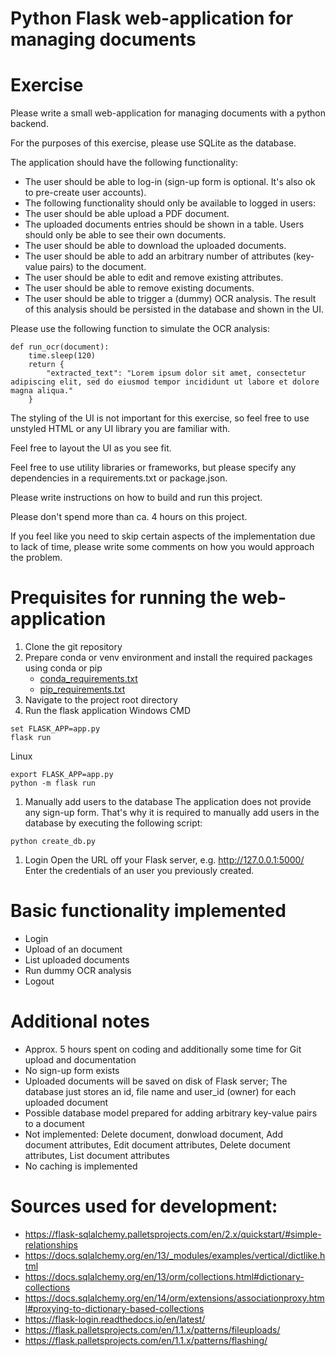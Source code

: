 # Python Flask web-application for managing documents

# Exercise 
Please write a small web-application for managing documents with a python backend.

For the purposes of this exercise, please use SQLite as the database.

The application should have the following functionality:

* The user should be able to log-in (sign-up form is optional. It's also ok to pre-create user accounts).
* The following functionality should only be available to logged in users:
* The user should be able upload a PDF document.
* The uploaded documents entries should be shown in a table. Users should only be able to see their own documents.
* The user should be able to download the uploaded documents.
* The user should be able to add an arbitrary number of attributes (key-value pairs) to the document.
* The user should be able to edit and remove existing attributes.
* The user should be able to remove existing documents.
* The user should be able to trigger a (dummy) OCR analysis. The result of this analysis should be persisted in the database and shown in the UI.

Please use the following function to simulate the OCR analysis:
```
def run_ocr(document):
    time.sleep(120)
    return {
        "extracted_text": "Lorem ipsum dolor sit amet, consectetur adipiscing elit, sed do eiusmod tempor incididunt ut labore et dolore magna aliqua."
    }
```

The styling of the UI is not important for this exercise, so feel free to use unstyled HTML or any UI library you are familiar with.

Feel free to layout the UI as you see fit.

Feel free to use utility libraries or frameworks, but please specify any dependencies in a requirements.txt or package.json.

Please write instructions on how to build and run this project.

Please don't spend more than ca. 4 hours on this project.

If you feel like you need to skip certain aspects of the implementation due to lack of time, please write some comments on how you would approach the problem. 

# Prequisites for running the web-application
1. Clone the git repository
1. Prepare conda or venv environment and install the required packages using conda or pip
   * [conda_requirements.txt](conda_requirements.txt)
   * [pip_requirements.txt](pip_requirements.txt)
1. Navigate to the project root directory
1. Run the flask application 
 Windows CMD
 ```
 set FLASK_APP=app.py
 flask run
 ```
 Linux
 ```
 export FLASK_APP=app.py
 python -m flask run
 ```
1. Manually add users to the database
 The application does not provide any sign-up form. That's why it is required to manually add users in the database by executing the following script:
 ```
 python create_db.py
 ```
1. Login
 Open the URL off your Flask server, e.g. http://127.0.0.1:5000/
 Enter the credentials of an user you previously created.

# Basic functionality implemented
* Login
* Upload of an document
* List uploaded documents 
* Run dummy OCR analysis
* Logout

# Additional notes
* Approx. 5 hours spent on coding and additionally some time for Git upload and documentation 
* No sign-up form exists
* Uploaded documents will be saved on disk of Flask server; The database just stores an id, file name and user_id (owner) for each uploaded document
* Possible database model prepared for adding arbitrary key-value pairs to a document 
* Not implemented: Delete document, donwload document, Add document attributes, Edit document attributes, Delete document attributes, List document attributes
* No caching is implemented

# Sources used for development:
* https://flask-sqlalchemy.palletsprojects.com/en/2.x/quickstart/#simple-relationships
* https://docs.sqlalchemy.org/en/13/_modules/examples/vertical/dictlike.html
* https://docs.sqlalchemy.org/en/13/orm/collections.html#dictionary-collections
* https://docs.sqlalchemy.org/en/14/orm/extensions/associationproxy.html#proxying-to-dictionary-based-collections
* https://flask-login.readthedocs.io/en/latest/
* https://flask.palletsprojects.com/en/1.1.x/patterns/fileuploads/
* https://flask.palletsprojects.com/en/1.1.x/patterns/flashing/